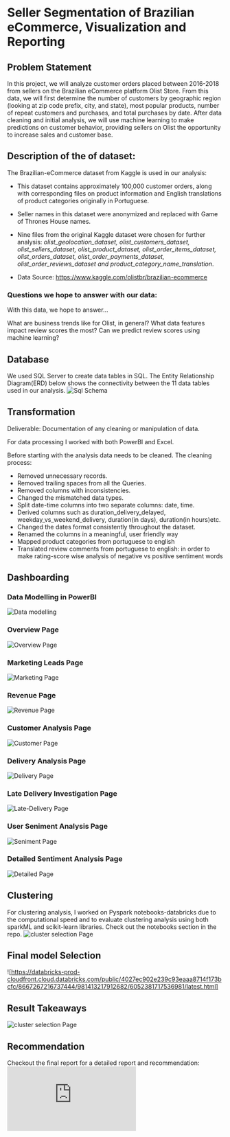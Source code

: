 # Seller Segmentation of Brazilian eCommerce, Visualization and Reporting 

## Problem Statement

In this project, we will analyze customer orders placed between 2016-2018 from sellers on the Brazilian eCommerce platform Olist Store. From this data, we will first determine the number of customers by geographic region (looking at zip code prefix, city, and state), most popular products, number of repeat customers and purchases, and total purchases by date. After data cleaning and initial analysis, we will use machine learning to make predictions on customer behavior, providing sellers on Olist the opportunity to increase sales and customer base.

## Description of the of dataset:

The Brazilian-eCommerce dataset from Kaggle is used in our analysis:
- This dataset contains approximately 100,000 customer orders, along with corresponding files on product information and English translations of product categories originally in Portuguese. 
- Seller names in this dataset were anonymized and replaced with Game of Thrones House names. 
- Nine files from the original Kaggle dataset were chosen for further analysis: *olist_geolocation_dataset, olist_customers_dataset, olist_sellers_dataset, olist_product_dataset, olist_order_items_dataset, olist_orders_dataset, olist_order_payments_dataset, olist_order_reviews_dataset and product_category_name_translation*.

- Data Source: https://www.kaggle.com/olistbr/brazilian-ecommerce

### Questions we hope to answer with our data:

With this data, we hope to answer...

What are business trends like for Olist, in general?
What data features impact review scores the most?
Can we predict review scores using machine learning?

## Database
We used SQL Server to create data tables in SQL. The Entity Relationship Diagram(ERD) below shows the connectivity between the 11 data tables used in our analysis.
![Sql Schema](https://raw.githubusercontent.com/Suhaib-88/Olist-Segmentation-Dashboarding/master/static/sql_schema.png)


## Transformation
Deliverable: Documentation of any cleaning or manipulation of data.

For data processing I worked with both PowerBI and Excel.

Before starting with the analysis data needs to be cleaned. The cleaning process:

- Removed unnecessary records.
- Removed trailing spaces from all the Queries.
- Removed columns with inconsistencies.
- Changed the mismatched data types.
- Split date-time columns into two separate columns: date, time.
- Derived columns such as duration_delivery_delayed, weekday_vs_weekend_delivery, duration(in days), duration(in hours)etc.
- Changed the dates format consistently throughout the dataset.
- Renamed the columns in a meaningful, user friendly way
- Mapped product categories from portuguese to english
- Translated review comments from portuguese to english: in order to make rating-score wise analysis of negative vs positive sentiment words 

## Dashboarding
### Data Modelling in PowerBI
![Data modelling](https://raw.githubusercontent.com/Suhaib-88/Olist-Segmentation-Dashboarding/master/static/datamodel-olist.jpg)

### Overview Page
![Overview Page](https://raw.githubusercontent.com/Suhaib-88/Olist-Segmentation-Dashboarding/master/static/home.jpg)

### Marketing Leads Page
![Marketing Page](https://raw.githubusercontent.com/Suhaib-88/Olist-Segmentation-Dashboarding/master/static/marketing-leads.jpg)

### Revenue Page
![Revenue Page](https://raw.githubusercontent.com/Suhaib-88/Olist-Segmentation-Dashboarding/master/static/revenue-.jpg)

### Customer Analysis Page
![Customer Page](https://raw.githubusercontent.com/Suhaib-88/Olist-Segmentation-Dashboarding/master/static/customer.jpg)

### Delivery Analysis Page
![Delivery Page](https://raw.githubusercontent.com/Suhaib-88/Olist-Segmentation-Dashboarding/master/static/delivery.jpg)

### Late Delivery Investigation Page
![Late-Delivery Page](https://raw.githubusercontent.com/Suhaib-88/Olist-Segmentation-Dashboarding/master/static/late-delivery.jpg)

### User Seniment Analysis Page
![Seniment Page](https://raw.githubusercontent.com/Suhaib-88/Olist-Segmentation-Dashboarding/master/static/sentiment.jpg)

### Detailed Sentiment Analysis Page
![Detailed Page](https://raw.githubusercontent.com/Suhaib-88/Olist-Segmentation-Dashboarding/master/static/sentiment_detail.jpg)

## Clustering

For clustering analysis, I worked on Pyspark notebooks-databricks due to the computational speed and to evaluate clustering analysis using both sparkML and scikit-learn libraries. Check out the notebooks section in the repo.
![cluster selection Page](https://raw.githubusercontent.com/Suhaib-88/Olist-Segmentation-Dashboarding/master/static/final_clustering_selection.jpeg)

## Final model Selection
![https://databricks-prod-cloudfront.cloud.databricks.com/public/4027ec902e239c93eaaa8714f173bcfc/8667267216737444/981413217912682/6052381717536981/latest.html]

## Result Takeaways
![cluster selection Page](https://raw.githubusercontent.com/Suhaib-88/Olist-Segmentation-Dashboarding/master/static/results_takeaway.jpeg)

## Recommendation 
Checkout the final report for a detailed report and recommendation:
![final Page](https://raw.githubusercontent.com/Suhaib-88/Olist-Segmentation-Dashboarding/master/Final%20Marketplace%20Report.pdf)
